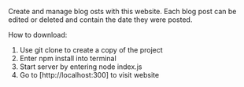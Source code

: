 Create and manage blog osts with this website. Each blog post can be edited or deleted and contain the date they were posted.

How to download:
1. Use git clone to create a copy of the project
2. Enter npm install into terminal
3. Start server by entering node index.js
4. Go to [http://localhost:300] to visit website
